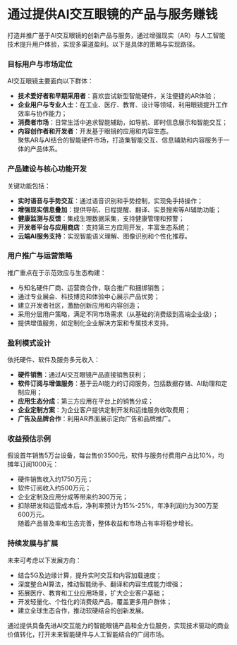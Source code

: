 # 通过提供AI交互眼镜的产品与服务赚钱

打造并推广基于AI交互眼镜的创新产品与服务，通过增强现实（AR）与人工智能技术提升用户体验，实现多渠道盈利。以下是具体的策略与实现路径。

### 目标用户与市场定位  
AI交互眼镜主要面向以下群体：  
* **技术爱好者和早期采用者**：喜欢尝试新型智能硬件，关注便捷的AR体验；  
* **企业用户与专业人士**：在工业、医疗、教育、设计等领域，利用眼镜提升工作效率与协作能力；  
* **消费者市场**：日常生活中追求智能辅助，如导航、即时信息展示和智能交互；  
* **内容创作者和开发者**：开发基于眼镜的应用和内容生态。  
聚焦AR与AI结合的智能硬件市场，打造集智能交互、信息辅助和内容服务于一体的产品体系。

### 产品建设与核心功能开发  
关键功能包括：  
* **实时语音与手势交互**：通过语音识别和手势控制，实现免手持操作；  
* **增强现实信息叠加**：提供导航、日程提醒、翻译、实景搜索等AI辅助功能；  
* **健康监测与反馈**：集成生理数据采集，支持健康管理和预警；  
* **开发者平台与应用商店**：支持第三方应用开发，丰富生态系统；  
* **云端AI服务支持**：实现智能语义理解、图像识别和个性化推荐。  

### 用户推广与运营策略  
推广重点在于示范效应与生态构建：  
* 与知名硬件厂商、运营商合作，联合推广和捆绑销售；  
* 通过专业展会、科技博览和体验中心展示产品优势；  
* 建立开发者社区，激励创新应用和内容创造；  
* 采用分层用户策略，满足不同市场需求（从基础的消费级到高端企业级）；  
* 提供增值服务，如定制化企业解决方案和专属技术支持。  

### 盈利模式设计  
依托硬件、软件及服务多元收入：  
* **硬件销售**：通过AI交互眼镜产品直接销售获利；  
* **软件订阅与增值服务**：基于云AI能力的订阅服务，包括数据存储、AI助理和定制应用；  
* **应用生态分成**：第三方应用在平台上的销售分成；  
* **企业定制方案**：为企业客户提供定制开发和运维服务收取费用；  
* **广告及品牌合作**：利用AR界面展示定向广告和品牌推广。  

### 收益预估示例  
假设首年销售5万台设备，每台售价3500元，软件与服务付费用户占比10%，均摊年订阅1000元：  
* 硬件销售收入约1750万元；  
* 软件订阅收入约500万元；  
* 企业定制及应用分成等带来约300万元；  
* 扣除研发和运营成本后，净利率预计为15%-25%，年净利润约为300万至600万元。  
随着产品普及率和生态完善，整体收益和市场占有率将稳步增长。

### 持续发展与扩展  
未来可考虑以下发展方向：  
* 结合5G及边缘计算，提升实时交互和内容加载速度；  
* 深度整合AI算法，推动智能助手、翻译和内容生成能力增强；  
* 拓展医疗、教育和工业应用场景，扩大企业客户基础；  
* 开发轻量化、个性化的消费级产品，覆盖更多用户群体；  
* 建立全球生态合作，推动软硬结合的创新发展。

通过提供具备先进AI交互能力的智能眼镜产品和全方位服务，实现技术驱动的商业价值转化，打开未来智能硬件与人工智能结合的广阔市场。